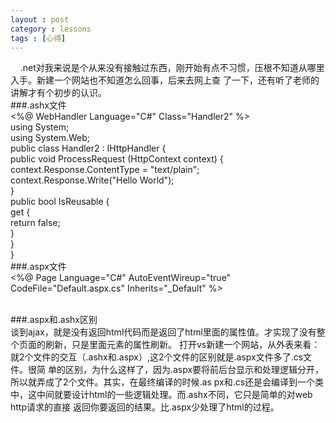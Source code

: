 ```yaml
---
layout : post
category : lessons
tags : [心得]
---
```

&nbsp;&nbsp;&nbsp;&nbsp;.net对我来说是个从来没有接触过东西，刚开始有点不习惯，压根不知道从哪里入手。新建一个网站也不知道怎么回事，后来去网上查
了一下，还有听了老师的讲解才有个初步的认识。   
###.ashx文件  
       <%@ WebHandler Language="C#" Class="Handler2" %>  
       using System;  
       using System.Web;   
       public class Handler2 : IHttpHandler {   
              public void ProcessRequest (HttpContext context) {   
              context.Response.ContentType = "text/plain";   
              context.Response.Write("Hello World");        
              }   
       public bool IsReusable {       
              get {  
                     return false;   
                     }  
              }     
       }      
###.aspx文件   
      <%@ Page Language="C#" AutoEventWireup="true"  CodeFile="Default.aspx.cs" Inherits="_Default" %>
      <!DOCTYPE html PUBLIC "-//W3C//DTD XHTML 1.0 Transitional//EN" "http://www.w3.org/TR/xhtml1/DTD/xhtml1-transitional.dtd">
      <html xmlns="http://www.w3.org/1999/xhtml">
      <head runat="server">
      <title>无标题页</title>
      </head>
      <body>
            <form id="form1" runat="server">
            </form>
      </body>
      <html>     
###.aspx和.ashx区别     
      谈到ajax，就是没有返回html代码而是返回了html里面的属性值。才实现了没有整个页面的刷新，只是里面元素的属性刷新。
      打开vs新建一个网站，从外表来看：就2个文件的交互（.ashx和.aspx）,这2个文件的区别就是.aspx文件多了.cs文件。很简
      单的区别，为什么这样了，因为.aspx要将前后台显示和处理逻辑分开，所以就弄成了2个文件。其实，在最终编译的时候.as
      px和.cs还是会编译到一个类中，这中间就要设计html的一些逻辑处理。而.ashx不同，它只是简单的对web http请求的直接
      返回你要返回的结果。比.aspx少处理了html的过程。
   

 
